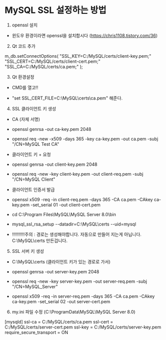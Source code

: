 # MySQL SSL 설정하는 방법

1. openssl 설치 

- 윈도우 환경이라면 openssl을 설치합시다 (https://chris1108.tistory.com/36) 

2. Qt 코드 추가 

m_db.setConnectOptions(
    "SSL_KEY=C:/MySQL/certs/client-key.pem;"
    "SSL_CERT=C:/MySQL/certs/client-cert.pem;"
    "SSL_CA=C:/MySQL/certs/ca.pem;"
);

3. Qt 환경설정

- CMD를 열고!!

- "set SSL_CERT_FILE=C:\MySQL\certs\ca.pem" 해준다.

4. SSL 클라이언트 키 생성

-  CA (자체 서명)
- openssl genrsa -out ca-key.pem 2048
- openssl req -new -x509 -days 365 -key ca-key.pem -out ca.pem -subj "/CN=MySQL Test CA"

-  클라이언트 키 + 요청
- openssl genrsa -out client-key.pem 2048
- openssl req -new -key client-key.pem -out client-req.pem -subj "/CN=MySQL Client"

-  클라이언트 인증서 발급
- openssl x509 -req -in client-req.pem -days 365 -CA ca.pem -CAkey ca-key.pem -set_serial 01 -out client-cert.pem

- cd C:\Program Files\MySQL\MySQL Server 8.0\bin
- mysql_ssl_rsa_setup --datadir=C:\MySQL\certs --uid=mysql

- !!!!!!!!!!주의 : 경로는 생성해야합니다. 자동으로 만들어 지는게 아닙니다. C:\MySQL\certs 만든겁니다.

5. SSL 서버 키 생성

- C:\MySQL\certs (클라이언트 키가 있는 경로로 가서)

- openssl genrsa -out server-key.pem 2048
- openssl req -new -key server-key.pem -out server-req.pem -subj "/CN=MySQL_Server"
- openssl x509 -req -in server-req.pem -days 365 -CA ca.pem -CAkey ca-key.pem -set_serial 02 -out server-cert.pem

6. my.ini 파일 수정 (C:\ProgramData\MySQL\MySQL Server 8.0)

[mysqld]
ssl-ca = C:/MySQL/certs/ca.pem
ssl-cert = C:/MySQL/certs/server-cert.pem
ssl-key = C:/MySQL/certs/server-key.pem
require_secure_transport = ON



